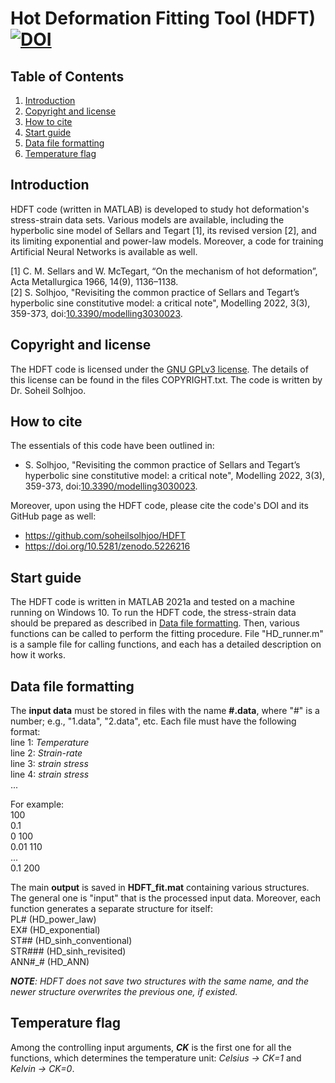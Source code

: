 # Hot Deformation Fitting Tool (HDFT) [![DOI](https://zenodo.org/badge/DOI/10.5281/zenodo.5226216.svg)](https://doi.org/10.5281/zenodo.5226216)

## Table of Contents
1. [Introduction](#introduction)
2. [Copyright and license](#copyright-and-license)
3. [How to cite](#how-to-cite)
4. [Start guide](#start-guide)
5. [Data file formatting](#data-file-formatting)
6. [Temperature flag](#temperature-flag)

## Introduction
HDFT code (written in MATLAB) is developed to study hot deformation's stress-strain data sets. Various models are available, including the hyperbolic sine model of Sellars and Tegart [1], its revised version [2], and its limiting exponential and power-law models. Moreover, a code for training Artificial Neural Networks is available as well.

[1] C. M. Sellars and W. McTegart, “On the mechanism of hot deformation”, Acta Metallurgica 1966, 14(9), 1136–1138.
<br />[2] S. Solhjoo, "Revisiting the common practice of Sellars and Tegart’s hyperbolic sine constitutive model: a critical note", Modelling 2022, 3(3), 359-373, doi:[10.3390/modelling3030023](https://doi.org/10.3390/modelling3030023).

## Copyright and license
The HDFT code is licensed under the [GNU GPLv3 license](https://choosealicense.com/licenses/gpl-3.0/). The details of this license can be found in the files COPYRIGHT.txt. The code is written by Dr. Soheil Solhjoo.

## How to cite
The essentials of this code have been outlined in:
- S. Solhjoo, "Revisiting the common practice of Sellars and Tegart’s hyperbolic sine constitutive model: a critical note", Modelling 2022, 3(3), 359-373, doi:[10.3390/modelling3030023](https://doi.org/10.3390/modelling3030023).

Moreover, upon using the HDFT code, please cite the code's DOI and its GitHub page as well:
- https://github.com/soheilsolhjoo/HDFT
- https://doi.org/10.5281/zenodo.5226216

## Start guide
The HDFT code is written in MATLAB 2021a and tested on a machine running on Windows 10.
To run the HDFT code, the stress-strain data should be prepared as described in [Data file formatting](#Data-file-formatting). Then, various functions can be called to perform the fitting procedure. File "HD_runner.m" is a sample file for calling functions, and each has a detailed description on how it works.

## Data file formatting
The **input data** must be stored in files with the name **#.data**, where "#" is a number; e.g., "1.data", "2.data", etc. Each file must have the following format:
<br />line 1: *Temperature*
<br />line 2: *Strain-rate*
<br />line 3: *strain   stress*
<br />line 4: *strain   stress*
<br />  ...

For example:
<br />100
<br />0.1
<br />0	100
<br />0.01	110
<br />  ...
<br />0.1	200

The main **output** is saved in **HDFT_fit.mat** containing various structures. The general one is "input" that is the processed input data. Moreover, each function generates a separate structure for itself:
<br />PL# (HD_power_law)
<br />EX# (HD_exponential)
<br />ST## (HD_sinh_conventional)
<br />STR### (HD_sinh_revisited)
<br />ANN#_# (HD_ANN)

***NOTE**: HDFT does not save two structures with the same name, and the newer structure overwrites the previous one, if existed.*

## Temperature flag
Among the controlling input arguments, ***CK*** is the first one for all the functions, which determines the temperature unit: *Celsius -> CK=1* and *Kelvin -> CK=0*.
